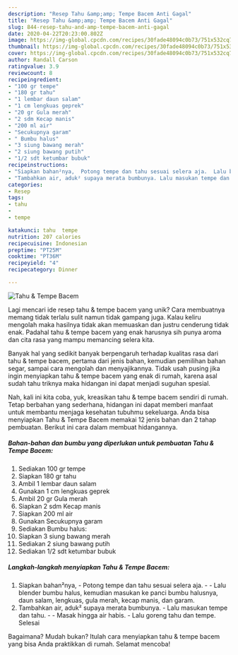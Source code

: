 ```yaml
---
description: "Resep Tahu &amp;amp; Tempe Bacem Anti Gagal"
title: "Resep Tahu &amp;amp; Tempe Bacem Anti Gagal"
slug: 844-resep-tahu-and-amp-tempe-bacem-anti-gagal
date: 2020-04-22T20:23:00.802Z
image: https://img-global.cpcdn.com/recipes/30fade48094c0b73/751x532cq70/tahu-tempe-bacem-foto-resep-utama.jpg
thumbnail: https://img-global.cpcdn.com/recipes/30fade48094c0b73/751x532cq70/tahu-tempe-bacem-foto-resep-utama.jpg
cover: https://img-global.cpcdn.com/recipes/30fade48094c0b73/751x532cq70/tahu-tempe-bacem-foto-resep-utama.jpg
author: Randall Carson
ratingvalue: 3.9
reviewcount: 8
recipeingredient:
- "100 gr tempe"
- "180 gr tahu"
- "1 lembar daun salam"
- "1 cm lengkuas geprek"
- "20 gr Gula merah"
- "2 sdm Kecap manis"
- "200 ml air"
- "Secukupnya garam"
- " Bumbu halus"
- "3 siung bawang merah"
- "2 siung bawang putih"
- "1/2 sdt ketumbar bubuk"
recipeinstructions:
- "Siapkan bahan²nya,  Potong tempe dan tahu sesuai selera aja.  Lalu blender bumbu halus, kemudian masukan ke panci bumbu halusnya, daun salam, lengkuas, gula merah, kecap manis, dan garam."
- "Tambahkan air, aduk² supaya merata bumbunya. Lalu masukan tempe dan tahu.  Masak hingga air habis. Lalu goreng tahu dan tempe. Selesai"
categories:
- Resep
tags:
- tahu
- 
- tempe

katakunci: tahu  tempe 
nutrition: 207 calories
recipecuisine: Indonesian
preptime: "PT25M"
cooktime: "PT36M"
recipeyield: "4"
recipecategory: Dinner

---
```



![Tahu &amp; Tempe Bacem](https://img-global.cpcdn.com/recipes/30fade48094c0b73/751x532cq70/tahu-tempe-bacem-foto-resep-utama.jpg)

Lagi mencari ide resep tahu &amp; tempe bacem yang unik? Cara membuatnya memang tidak terlalu sulit namun tidak gampang juga. Kalau keliru mengolah maka hasilnya tidak akan memuaskan dan justru cenderung tidak enak. Padahal tahu &amp; tempe bacem yang enak harusnya sih punya aroma dan cita rasa yang mampu memancing selera kita.

Banyak hal yang sedikit banyak berpengaruh terhadap kualitas rasa dari tahu &amp; tempe bacem, pertama dari jenis bahan, kemudian pemilihan bahan segar, sampai cara mengolah dan menyajikannya. Tidak usah pusing jika ingin menyiapkan tahu &amp; tempe bacem yang enak di rumah, karena asal sudah tahu triknya maka hidangan ini dapat menjadi suguhan spesial.




Nah, kali ini kita coba, yuk, kreasikan tahu &amp; tempe bacem sendiri di rumah. Tetap berbahan yang sederhana, hidangan ini dapat memberi manfaat untuk membantu menjaga kesehatan tubuhmu sekeluarga. Anda bisa menyiapkan Tahu &amp; Tempe Bacem memakai 12 jenis bahan dan 2 tahap pembuatan. Berikut ini cara dalam membuat hidangannya.

<!--inarticleads1-->

##### Bahan-bahan dan bumbu yang diperlukan untuk pembuatan Tahu &amp; Tempe Bacem:

1. Sediakan 100 gr tempe
1. Siapkan 180 gr tahu
1. Ambil 1 lembar daun salam
1. Gunakan 1 cm lengkuas geprek
1. Ambil 20 gr Gula merah
1. Siapkan 2 sdm Kecap manis
1. Siapkan 200 ml air
1. Gunakan Secukupnya garam
1. Sediakan  Bumbu halus:
1. Siapkan 3 siung bawang merah
1. Sediakan 2 siung bawang putih
1. Sediakan 1/2 sdt ketumbar bubuk




<!--inarticleads2-->

##### Langkah-langkah menyiapkan Tahu &amp; Tempe Bacem:

1. Siapkan bahan²nya,  - Potong tempe dan tahu sesuai selera aja. -  - Lalu blender bumbu halus, kemudian masukan ke panci bumbu halusnya, daun salam, lengkuas, gula merah, kecap manis, dan garam.
1. Tambahkan air, aduk² supaya merata bumbunya. - Lalu masukan tempe dan tahu. -  - Masak hingga air habis. - Lalu goreng tahu dan tempe. Selesai




Bagaimana? Mudah bukan? Itulah cara menyiapkan tahu &amp; tempe bacem yang bisa Anda praktikkan di rumah. Selamat mencoba!
